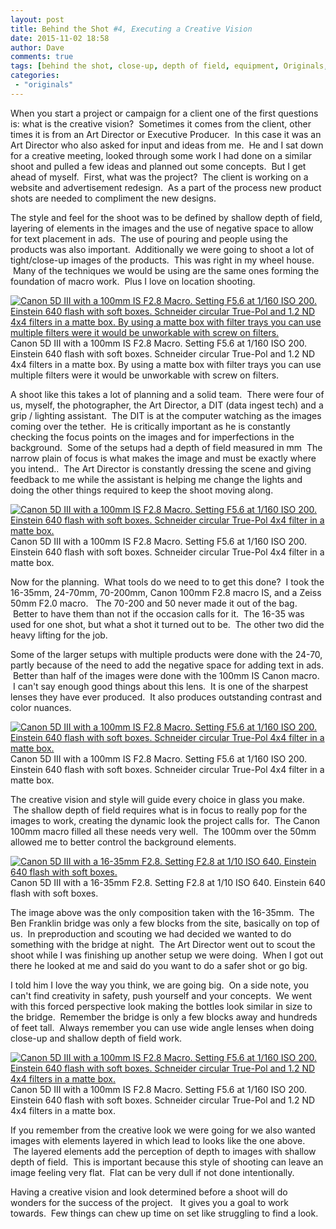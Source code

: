 ```yaml
---
layout: post
title: Behind the Shot #4, Executing a Creative Vision
date: 2015-11-02 18:58
author: Dave
comments: true
tags: [behind the shot, close-up, depth of field, equipment, Originals, production]
categories:
 - "originals"
---
```

When you start a project or campaign for a client one of the first questions is: what is the creative vision?  Sometimes it comes from the client, other times it is from an Art Director or Executive Producer.  In this case it was an Art Director who also asked for input and ideas from me.  He and I sat down for a creative meeting, looked through some work I had done on a similar shoot and pulled a few ideas and planned out some concepts.  But I get ahead of myself.  First, what was the project?  The client is working on a website and advertisement redesign.  As a part of the process new product shots are needed to compliment the new designs.

The style and feel for the shoot was to be defined by shallow depth of field, layering of elements in the images and the use of negative space to allow for text placement in ads.  The use of pouring and people using the products was also important.  Additionally we were going to shoot a lot of tight/close-up images of the products.  This was right in my wheel house.  Many of the techniques we would be using are the same ones forming the foundation of macro work.  Plus I love on location shooting.

<p class="post-image"><a href="http://thecloseupproject.com/wp-content/uploads/2015/10/1.jpg"><img class="size-full wp-image-980" src="http://thecloseupproject.com/wp-content/uploads/2015/10/1.jpg" alt="Canon 5D III with a 100mm IS F2.8 Macro.  Setting F5.6 at 1/160 ISO 200.  Einstein 640 flash with soft boxes.  Schneider circular True-Pol and 1.2 ND 4x4 filters in a matte box.  By using a matte box with filter trays you can use multiple filters were it would be unworkable with screw on filters." /></a> Canon 5D III with a 100mm IS F2.8 Macro. Setting F5.6 at 1/160 ISO 200. Einstein 640 flash with soft boxes. Schneider circular True-Pol and 1.2 ND 4x4 filters in a matte box. By using a matte box with filter trays you can use multiple filters were it would be unworkable with screw on filters.</p>

A shoot like this takes a lot of planning and a solid team.  There were four of us, myself, the photographer, the Art Director, a DIT (data ingest tech) and a grip / lighting assistant.  The DIT is at the computer watching as the images coming over the tether.  He is critically important as he is constantly checking the focus points on the images and for imperfections in the background.  Some of the setups had a depth of field measured in mm  The narrow plain of focus is what makes the image and must be exactly where you intend..  The Art Director is constantly dressing the scene and giving feedback to me while the assistant is helping me change the lights and doing the other things required to keep the shoot moving along.

<p class="post-image"><a href="http://thecloseupproject.com/wp-content/uploads/2015/10/3.jpg"><img class="size-full wp-image-982" src="http://thecloseupproject.com/wp-content/uploads/2015/10/3.jpg" alt="Canon 5D III with a 100mm IS F2.8 Macro.  Setting F5.6 at 1/160 ISO 200.  Einstein 640 flash with soft boxes.  Schneider circular True-Pol 4x4 filter in a matte box. " /></a> Canon 5D III with a 100mm IS F2.8 Macro. Setting F5.6 at 1/160 ISO 200. Einstein 640 flash with soft boxes. Schneider circular True-Pol 4x4 filter in a matte box.</p>

Now for the planning.  What tools do we need to to get this done?  I took the 16-35mm, 24-70mm, 70-200mm, Canon 100mm F2.8 macro IS, and a Zeiss 50mm F2.0 macro.   The 70-200 and 50 never made it out of the bag.  Better to have them than not if the occasion calls for it.  The 16-35 was used for one shot, but what a shot it turned out to be.  The other two did the heavy lifting for the job.

Some of the larger setups with multiple products were done with the 24-70, partly because of the need to add the negative space for adding text in ads.  Better than half of the images were done with the 100mm IS Canon macro.  I can't say enough good things about this lens.  It is one of the sharpest lenses they have ever produced.  It also produces outstanding contrast and color nuances.

<p class="post-image"><a href="http://thecloseupproject.com/wp-content/uploads/2015/10/3.jpg"><img class="size-full wp-image-982" src="http://thecloseupproject.com/wp-content/uploads/2015/10/3.jpg" alt="Canon 5D III with a 100mm IS F2.8 Macro.  Setting F5.6 at 1/160 ISO 200.  Einstein 640 flash with soft boxes.  Schneider circular True-Pol 4x4 filter in a matte box. " /></a> Canon 5D III with a 100mm IS F2.8 Macro. Setting F5.6 at 1/160 ISO 200. Einstein 640 flash with soft boxes. Schneider circular True-Pol 4x4 filter in a matte box.</p>

The creative vision and style will guide every choice in glass you make.  The shallow depth of field requires what is in focus to really pop for the images to work, creating the dynamic look the project calls for.  The Canon 100mm macro filled all these needs very well.  The 100mm over the 50mm allowed me to better control the background elements.

<p class="post-image"><a href="http://thecloseupproject.com/wp-content/uploads/2015/10/5.jpg"><img class="size-full wp-image-984" src="http://thecloseupproject.com/wp-content/uploads/2015/10/5.jpg" alt="Canon 5D III with a 16-35mm F2.8.  Setting F2.8 at 1/10 ISO 640.  Einstein 640 flash with soft boxes.  " /></a> Canon 5D III with a 16-35mm F2.8. Setting F2.8 at 1/10 ISO 640. Einstein 640 flash with soft boxes.</p>

The image above was the only composition taken with the 16-35mm.  The Ben Franklin bridge was only a few blocks from the site, basically on top of us.  In preproduction and scouting we had decided we wanted to do something with the bridge at night.  The Art Director went out to scout the shoot while I was finishing up another setup we were doing.  When I got out there he looked at me and said do you want to do a safer shot or go big.

I told him I love the way you think, we are going big.  On a side note, you can't find creativity in safety, push yourself and your concepts.  We went with this forced perspective look making the bottles look similar in size to the bridge.  Remember the bridge is only a few blocks away and hundreds of feet tall.  Always remember you can use wide angle lenses when doing close-up and shallow depth of field work.

<p class="post-image"><a href="http://thecloseupproject.com/wp-content/uploads/2015/10/2.jpg"><img class="size-full wp-image-981" src="http://thecloseupproject.com/wp-content/uploads/2015/10/2.jpg" alt="Canon 5D III with a 100mm IS F2.8 Macro.  Setting F5.6 at 1/160 ISO 200.  Einstein 640 flash with soft boxes.  Schneider circular True-Pol and 1.2 ND 4x4 filters in a matte box. " /></a> Canon 5D III with a 100mm IS F2.8 Macro. Setting F5.6 at 1/160 ISO 200. Einstein 640 flash with soft boxes. Schneider circular True-Pol and 1.2 ND 4x4 filters in a matte box.</p>

If you remember from the creative look we were going for we also wanted images with elements layered in which lead to looks like the one above.  The layered elements add the perception of depth to images with shallow depth of field.  This is important because this style of shooting can leave an image feeling very flat.  Flat can be very dull if not done intentionally.

Having a creative vision and look determined before a shoot will do wonders for the success of the project.   It gives you a goal to work towards.  Few things can chew up time on set like struggling to find a look.

